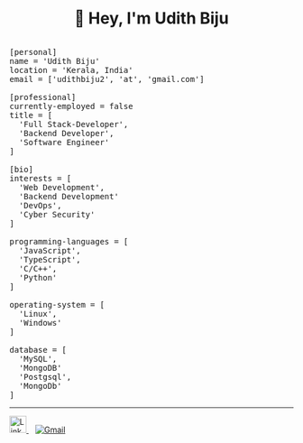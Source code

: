 <h1 align="center">👋 Hey, I'm Udith Biju</h1>

<pre>

[personal]
name = 'Udith Biju'
location = 'Kerala, India'
email = ['udithbiju2', 'at', 'gmail.com']

[professional]
currently-employed = false
title = [
  'Full Stack-Developer',
  'Backend Developer',
  'Software Engineer'
]

[bio]
interests = [
  'Web Development',
  'Backend Development'
  'DevOps',
  'Cyber Security'
]

programming-languages = [
  'JavaScript',
  'TypeScript',
  'C/C++',
  'Python'
]

operating-system = [
  'Linux',
  'Windows'
]

database = [
  'MySQL',
  'MongoDB'
  'Postgsql',  
  'MongoDb'
]
</pre>

---

<p align="left">
  <a href="https://www.linkedin.com/in/udith-biju/" target="_blank">
    <img src="https://www.vectorlogo.zone/logos/linkedin/linkedin-icon.svg" alt="LinkedIn Profile" height="30" width="30" />
  </a>
  &nbsp;&nbsp;
  <a href="mailto:udithbiju2@@gmail.com">
    <img src="https://img.icons8.com/ios-filled/30/000000/gmail.png" alt="Gmail" />
  </a>
</p>



